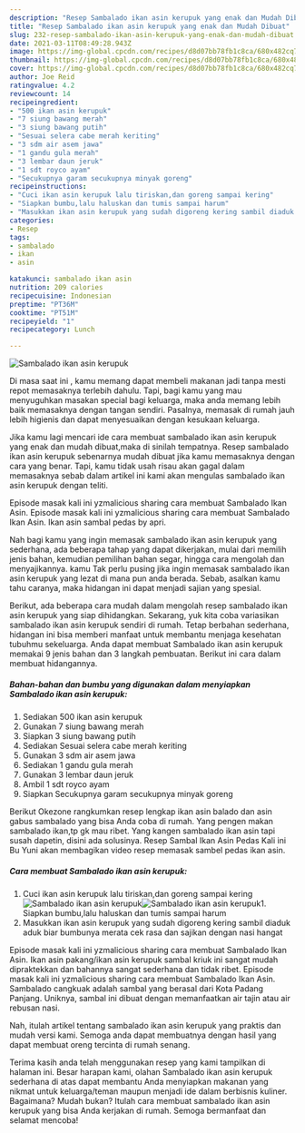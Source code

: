 ```yaml
---
description: "Resep Sambalado ikan asin kerupuk yang enak dan Mudah Dibuat"
title: "Resep Sambalado ikan asin kerupuk yang enak dan Mudah Dibuat"
slug: 232-resep-sambalado-ikan-asin-kerupuk-yang-enak-dan-mudah-dibuat
date: 2021-03-11T08:49:28.943Z
image: https://img-global.cpcdn.com/recipes/d8d07bb78fb1c8ca/680x482cq70/sambalado-ikan-asin-kerupuk-foto-resep-utama.jpg
thumbnail: https://img-global.cpcdn.com/recipes/d8d07bb78fb1c8ca/680x482cq70/sambalado-ikan-asin-kerupuk-foto-resep-utama.jpg
cover: https://img-global.cpcdn.com/recipes/d8d07bb78fb1c8ca/680x482cq70/sambalado-ikan-asin-kerupuk-foto-resep-utama.jpg
author: Joe Reid
ratingvalue: 4.2
reviewcount: 14
recipeingredient:
- "500 ikan asin kerupuk"
- "7 siung bawang merah"
- "3 siung bawang putih"
- "Sesuai selera cabe merah keriting"
- "3 sdm air asem jawa"
- "1 gandu gula merah"
- "3 lembar daun jeruk"
- "1 sdt royco ayam"
- "Secukupnya garam secukupnya minyak goreng"
recipeinstructions:
- "Cuci ikan asin kerupuk lalu tiriskan,dan goreng sampai kering"
- "Siapkan bumbu,lalu haluskan dan tumis sampai harum"
- "Masukkan ikan asin kerupuk yang sudah digoreng kering sambil diaduk aduk biar bumbunya merata cek rasa dan sajikan dengan nasi hangat"
categories:
- Resep
tags:
- sambalado
- ikan
- asin

katakunci: sambalado ikan asin 
nutrition: 209 calories
recipecuisine: Indonesian
preptime: "PT36M"
cooktime: "PT51M"
recipeyield: "1"
recipecategory: Lunch

---
```



![Sambalado ikan asin kerupuk](https://img-global.cpcdn.com/recipes/d8d07bb78fb1c8ca/680x482cq70/sambalado-ikan-asin-kerupuk-foto-resep-utama.jpg)

Di masa  saat ini , kamu memang dapat membeli makanan jadi tanpa mesti repot memasaknya terlebih dahulu. Tapi, bagi kamu yang mau menyuguhkan masakan special bagi keluarga, maka anda memang lebih baik memasaknya dengan tangan sendiri. Pasalnya, memasak di rumah jauh lebih higienis dan dapat menyesuaikan dengan kesukaan keluarga.

Jika kamu lagi mencari ide cara membuat sambalado ikan asin kerupuk yang enak dan mudah dibuat,maka di sinilah tempatnya. Resep sambalado ikan asin kerupuk  sebenarnya mudah dibuat jika kamu memasaknya dengan cara yang benar. Tapi, kamu tidak usah risau akan gagal dalam memasaknya 
sebab dalam artikel ini kami akan mengulas sambalado ikan asin kerupuk dengan teliti.  

Episode masak kali ini yzmalicious sharing cara membuat Sambalado Ikan Asin. Episode masak kali ini yzmalicious sharing cara membuat Sambalado Ikan Asin. Ikan asin sambal pedas by apri.

Nah bagi kamu yang ingin memasak sambalado ikan asin kerupuk yang sederhana, ada beberapa tahap yang dapat dikerjakan, mulai dari memilih jenis bahan, kemudian pemilihan bahan segar, hingga cara mengolah dan menyajikannya. kamu Tak perlu pusing jika ingin memasak sambalado ikan asin kerupuk yang lezat di mana pun anda berada. Sebab, asalkan kamu  tahu caranya, maka hidangan ini dapat menjadi sajian yang spesial.

Berikut, ada beberapa cara mudah dalam mengolah resep sambalado ikan asin kerupuk yang siap dihidangkan. Sekarang, yuk kita coba variasikan sambalado ikan asin kerupuk sendiri di rumah. Tetap berbahan sederhana, hidangan ini bisa memberi manfaat untuk membantu menjaga kesehatan tubuhmu sekeluarga. Anda dapat membuat Sambalado ikan asin kerupuk memakai 9 jenis bahan dan 3 langkah pembuatan. Berikut ini cara dalam membuat hidangannya.

<!--inarticleads1-->

##### Bahan-bahan dan bumbu yang digunakan dalam menyiapkan Sambalado ikan asin kerupuk:

1. Sediakan 500 ikan asin kerupuk
1. Gunakan 7 siung bawang merah
1. Siapkan 3 siung bawang putih
1. Sediakan Sesuai selera cabe merah keriting
1. Gunakan 3 sdm air asem jawa
1. Sediakan 1 gandu gula merah
1. Gunakan 3 lembar daun jeruk
1. Ambil 1 sdt royco ayam
1. Siapkan Secukupnya garam secukupnya minyak goreng


Berikut Okezone rangkumkan resep lengkap ikan asin balado dan asin gabus sambalado yang bisa Anda coba di rumah. Yang pengen makan sambalado ikan,tp gk mau ribet. Yang kangen sambalado ikan asin tapi susah dapetin, disini ada solusinya. Resep Sambal Ikan Asin Pedas Kali ini Bu Yuni akan membagikan video resep memasak sambel pedas ikan asin. 

<!--inarticleads2-->

##### Cara membuat Sambalado ikan asin kerupuk:

1. Cuci ikan asin kerupuk lalu tiriskan,dan goreng sampai kering
<img src="https://img-global.cpcdn.com/steps/a6e8d85c7e953596/160x128cq70/sambalado-ikan-asin-kerupuk-langkah-memasak-1-foto.jpg" alt="Sambalado ikan asin kerupuk"><img src="https://img-global.cpcdn.com/steps/db3ef505a50a3eae/160x128cq70/sambalado-ikan-asin-kerupuk-langkah-memasak-1-foto.jpg" alt="Sambalado ikan asin kerupuk">1. Siapkan bumbu,lalu haluskan dan tumis sampai harum
1. Masukkan ikan asin kerupuk yang sudah digoreng kering sambil diaduk aduk biar bumbunya merata cek rasa dan sajikan dengan nasi hangat


Episode masak kali ini yzmalicious sharing cara membuat Sambalado Ikan Asin. Ikan asin pakang/ikan asin kerupuk sambal kriuk ini sangat mudah dipraktekkan dan bahannya sangat sederhana dan tidak ribet. Episode masak kali ini yzmalicious sharing cara membuat Sambalado Ikan Asin. Sambalado cangkuak adalah sambal yang berasal dari Kota Padang Panjang. Uniknya, sambal ini dibuat dengan memanfaatkan air tajin atau air rebusan nasi. 

Nah, itulah artikel tentang  sambalado ikan asin kerupuk  yang praktis dan mudah versi kami. Semoga anda dapat membuatnya dengan hasil yang dapat membuat oreng tercinta di rumah senang. 

Terima kasih anda telah menggunakan resep yang kami tampilkan di halaman ini. Besar harapan kami, olahan  Sambalado ikan asin kerupuk sederhana di atas dapat membantu Anda menyiapkan makanan yang nikmat untuk keluarga/teman maupun menjadi ide dalam berbisnis kuliner. Bagaimana? Mudah bukan? Itulah cara membuat sambalado ikan asin kerupuk yang bisa Anda kerjakan di rumah. Semoga bermanfaat dan selamat mencoba!

